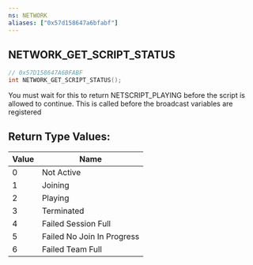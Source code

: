 ```yaml
---
ns: NETWORK
aliases: ["0x57d158647a6bfabf"]
---
```

## NETWORK_GET_SCRIPT_STATUS

```c
// 0x57D158647A6BFABF
int NETWORK_GET_SCRIPT_STATUS();
```

You must wait for this to return NETSCRIPT_PLAYING before the script is allowed to continue. This is called before the broadcast variables are registered

## Return Type Values:
| Value | Name |
| --- | --- |
| 0 | Not Active |
| 1 | Joining |
| 2 | Playing |
| 3 | Terminated |
| 4 | Failed Session Full |
| 5 | Failed No Join In Progress |
| 6 | Failed Team Full |


